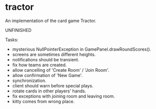 tractor
=======

An implementation of the card game Tractor.

UNFINISHED

Tasks:
* mysterious NullPointerException in GamePanel.drawRoundScores().
* screens are sometimes different heights.
* notifications should be transient.
* fix how teams are created.
* allow cancelling of 'Create Room' / 'Join Room'.
* allow confirmation of 'New Game'.
* synchronization.
* client should warn before special plays.
* rotate cards in other players' hands.
* fix exceptions with joining room and leaving room.
* kitty comes from wrong place.
